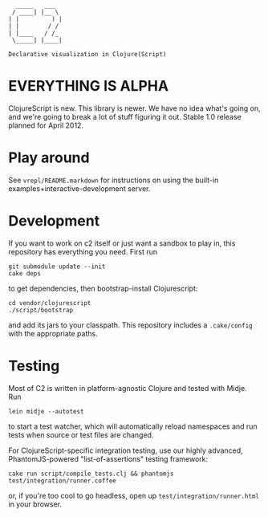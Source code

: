 
      _____   ___  
     / ____| |__ \ 
    | |         ) |
    | |        / / 
    | |____   / /_ 
     \_____| |____|

    Declarative visualization in Clojure(Script)




EVERYTHING IS ALPHA
===================

ClojureScript is new.
This library is newer.
We have no idea what's going on, and we're going to break a lot of stuff figuring it out.
Stable 1.0 release planned for April 2012.



Play around
===========

See `vrepl/README.markdown` for instructions on using the built-in examples+interactive-development server.


Development
===========

If you want to work on c2 itself or just want a sandbox to play in, this repository has everything you need.
First run

    git submodule update --init
    cake deps

to get dependencies, then bootstrap-install Clojurescript:

    cd vendor/clojurescript
    ./script/bootstrap

and add its jars to your classpath.
This repository includes a `.cake/config` with the appropriate paths.



Testing
=======

Most of C2 is written in platform-agnostic Clojure and tested with Midje.
Run

    lein midje --autotest

to start a test watcher, which will automatically reload namespaces and run tests when source or test files are changed.   

For ClojureScript-specific integration testing, use our highly advanced, PhantomJS-powered "list-of-assertions" testing framework:

    cake run script/compile_tests.clj && phantomjs test/integration/runner.coffee

or, if you're too cool to go headless, open up `test/integration/runner.html` in your browser.
